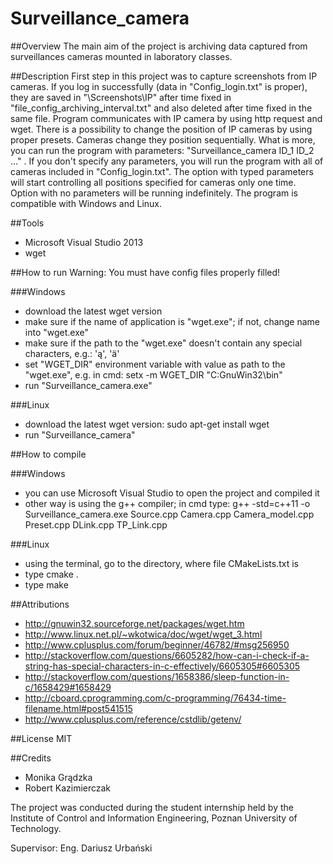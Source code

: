 # Surveillance_camera

##Overview
The main aim of the project is archiving data captured from surveillances cameras mounted in laboratory classes.

##Description
First step in this project was to capture screenshots from IP cameras. If you log in successfully (data in "Config_login.txt" is proper), they are saved in "\Screenshots\IP" after time fixed in "file_config_archiving_interval.txt" and also deleted after time fixed in the same file. Program communicates with IP camera by using http request and wget. There is a possibility to change the position of IP cameras by using proper presets. Cameras change they position sequentially. What is more, you can run the program with parameters: "Surveillance_camera ID_1 ID_2 ..." . If you don't specify any parameters, you will run the program with all of cameras included in "Config_login.txt". The option with typed parameters will start controlling all positions specified for cameras only one time. Option with no parameters will be running indefinitely. The program is compatible with Windows and Linux.

##Tools
- Microsoft Visual Studio 2013
- wget

##How to run
Warning: You must have config files properly filled!

###Windows
- download the latest wget version
- make sure if the name of application is "wget.exe"; if not, change name into "wget.exe"
- make sure if the path to the "wget.exe" doesn't contain any special characters, e.g.: 'ą', 'ä'
- set "WGET_DIR" environment variable with value as path to the "wget.exe", e.g. in cmd: setx -m WGET_DIR "C:GnuWin32\bin"
- run "Surveillance_camera.exe"

###Linux
- download the latest wget version: sudo apt-get install wget
- run "Surveillance_camera"

##How to compile

###Windows
- you can use Microsoft Visual Studio to open the project and compiled it
- other way is using the g++ compiler; in cmd type: g++ -std=c++11 -o Surveillance_camera.exe Source.cpp Camera.cpp Camera_model.cpp Preset.cpp DLink.cpp TP_Link.cpp

###Linux
- using the terminal, go to the directory, where file CMakeLists.txt is
- type cmake .
- type make

##Attributions
- http://gnuwin32.sourceforge.net/packages/wget.htm
- http://www.linux.net.pl/~wkotwica/doc/wget/wget_3.html
- http://www.cplusplus.com/forum/beginner/46782/#msg256950
- http://stackoverflow.com/questions/6605282/how-can-i-check-if-a-string-has-special-characters-in-c-effectively/6605305#6605305
- http://stackoverflow.com/questions/1658386/sleep-function-in-c/1658429#1658429
- http://cboard.cprogramming.com/c-programming/76434-time-filename.html#post541515
- http://www.cplusplus.com/reference/cstdlib/getenv/

##License
MIT

##Credits
* Monika Grądzka
* Robert Kazimierczak

The project was conducted during the student internship held by the Institute of Control and Information Engineering, Poznan University of Technology.

Supervisor: Eng. Dariusz Urbański

